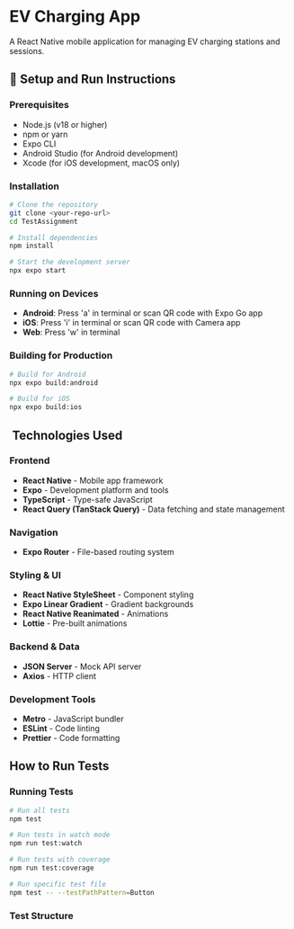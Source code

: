 # EV Charging App

A React Native mobile application for managing EV charging stations and sessions.

## 🚀 Setup and Run Instructions

### Prerequisites
- Node.js (v18 or higher)
- npm or yarn
- Expo CLI
- Android Studio (for Android development)
- Xcode (for iOS development, macOS only)

### Installation
```bash
# Clone the repository
git clone <your-repo-url>
cd TestAssignment

# Install dependencies
npm install

# Start the development server
npx expo start
```

### Running on Devices
- **Android**: Press 'a' in terminal or scan QR code with Expo Go app
- **iOS**: Press 'i' in terminal or scan QR code with Camera app
- **Web**: Press 'w' in terminal

### Building for Production
```bash
# Build for Android
npx expo build:android

# Build for iOS
npx expo build:ios
```

## ️ Technologies Used

### Frontend
- **React Native** - Mobile app framework
- **Expo** - Development platform and tools
- **TypeScript** - Type-safe JavaScript
- **React Query (TanStack Query)** - Data fetching and state management

### Navigation
- **Expo Router** - File-based routing system

### Styling & UI
- **React Native StyleSheet** - Component styling
- **Expo Linear Gradient** - Gradient backgrounds
- **React Native Reanimated** - Animations
- **Lottie** - Pre-built animations

### Backend & Data
- **JSON Server** - Mock API server
- **Axios** - HTTP client

### Development Tools
- **Metro** - JavaScript bundler
- **ESLint** - Code linting
- **Prettier** - Code formatting

##  How to Run Tests

### Running Tests
```bash
# Run all tests
npm test

# Run tests in watch mode
npm run test:watch

# Run tests with coverage
npm run test:coverage

# Run specific test file
npm test -- --testPathPattern=Button
```

### Test Structure
